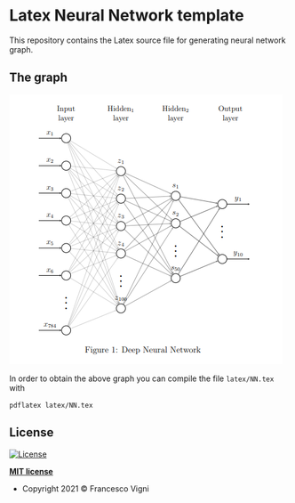 # Latex Neural Network template

This repository contains the Latex source file for generating neural network graph.

## The graph

![NN](NN.png)


In order to obtain the above graph you can compile the file `latex/NN.tex` with

```
pdflatex latex/NN.tex
```


## License

[![License](http://img.shields.io/:license-mit-blue.svg?style=flat-square)](http://badges.mit-license.org)

**[MIT license](http://opensource.org/licenses/mit-license.php)**
- Copyright 2021 © Francesco Vigni
